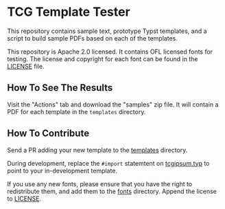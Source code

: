 # TCG Template Tester

This repository contains sample text, prototype Typst templates, and a script
to build sample PDFs based on each of the templates.

This repository is Apache 2.0 licensed. It contains OFL licensed fonts for
testing. The license and copyright for each font can be found in the
[LICENSE](/LICENSE) file.

## How To See The Results

Visit the "Actions" tab and download the "samples" zip file. It will contain
a PDF for each template in the `templates` directory.

## How To Contribute

Send a PR adding your new template to the [templates](/templates) directory.

During development, replace the `#import` statemtent on
[tcgipsum.typ](/tcgipsum.typ) to point to your in-development template.

If you use any new fonts, please ensure that you have the right to redistribute
them, and add them to the [fonts](/fonts) directory. Append the license to
[LICENSE](/LICENSE).
